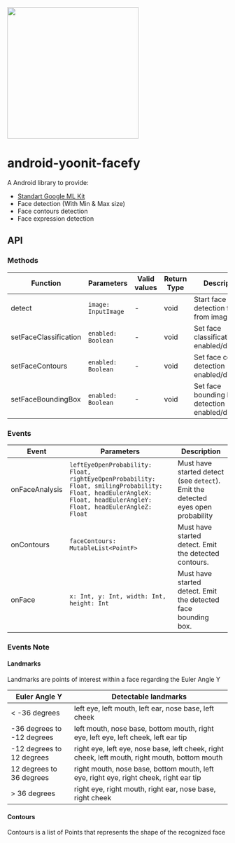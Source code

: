 <img src="https://raw.githubusercontent.com/Yoonit-Labs/android-yoonit-camera/development/logo_cyberlabs.png" width="300">

# android-yoonit-facefy

A Android library to provide:
- [Standart Google ML Kit](https://developers.google.com/ml-kit)
- Face detection (With Min & Max size)
- Face contours detection
- Face expression detection

## API

### Methods

| Function                     | Parameters                                      | Valid values                  | Return Type | Description
| -                            | -                                               | -                             | -           | -
| detect                       | `image: InputImage`                             | -                             | void        | Start face detection from from image
| setFaceClassification        | `enabled: Boolean`                              | -                             | void        | Set face classification enabled/disabled.
| setFaceContours              | `enabled: Boolean`                              | -                             | void        | Set face contours detection enabled/disabled.
| setFaceBoundingBox           | `enabled: Boolean`                              | -                             | void        | Set face bounding box detection enabled/disabled.

### Events

| Event              | Parameters                                                                                                                                                          | Description
| -                  | -                                                                                                                                                                   | -
| onFaceAnalysis     | `leftEyeOpenProbability: Float, rightEyeOpenProbability: Float, smilingProbability: Float, headEulerAngleX: Float, headEulerAngleY: Float, headEulerAngleZ: Float`  | Must have started detect (see `detect`). Emit the detected eyes open probability
| onContours         | `faceContours: MutableList<PointF>`                                                                                                                                 | Must have started detect. Emit the detected contours.
| onFace             | `x: Int, y: Int, width: Int, height: Int`                                                                                                                           | Must have started detect. Emit the detected face bounding box.

### Events Note

#### Landmarks

Landmarks are points of interest within a face regarding the Euler Angle Y 

| Euler Angle Y                     | Detectable landmarks                                      
| -                                 | -                                              
| < -36 degrees                     | left eye, left mouth, left ear, nose base, left cheek                             
| -36 degrees to -12 degrees        | left mouth, nose base, bottom mouth, right eye, left eye, left cheek, left ear tip                  
| -12 degrees to 12 degrees         | right eye, left eye, nose base, left cheek, right cheek, left mouth, right mouth, bottom mouth          
| 12 degrees to 36 degrees          | right mouth, nose base, bottom mouth, left eye, right eye, right cheek, right ear tip             
| > 36 degrees                      | right eye, right mouth, right ear, nose base, right cheek       

#### Contours

Contours is a list of Points that represents the shape of the recognized face       